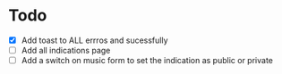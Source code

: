 # Todo
- [x] Add toast to ALL errros and sucessfully
- [ ] Add all indications page
- [ ] Add a switch on music form to set the indication as public or private
